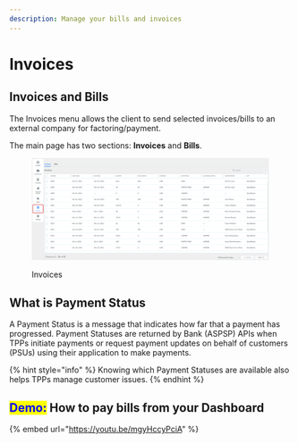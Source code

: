 ```yaml
---
description: Manage your bills and invoices
---
```


# Invoices

## Invoices and Bills

The Invoices menu allows the client to send selected invoices/bills to an external company for factoring/payment.

The main page has two sections: **Invoices** and **Bills**.

<figure><img src="../../../.gitbook/assets/image-20220922-105454 (1).png" alt=""><figcaption><p>Invoices</p></figcaption></figure>

## What is Payment Status

A Payment Status is a message that indicates how far that a payment has progressed. Payment Statuses are returned by Bank (ASPSP) APIs when TPPs initiate payments or request payment updates on behalf of customers (PSUs) using their application to make payments.

{% hint style="info" %}
Knowing which Payment Statuses are available also helps TPPs manage customer issues.
{% endhint %}

## <mark style="color:blue;">Demo:</mark> How to pay bills from your Dashboard

{% embed url="https://youtu.be/mgyHccyPciA" %}
